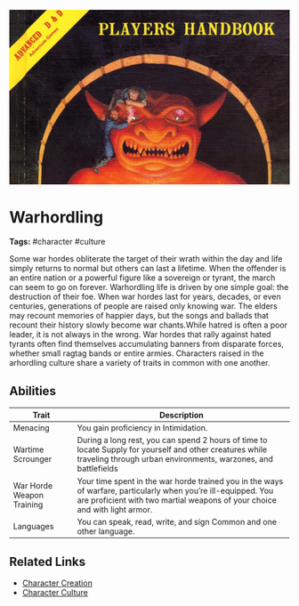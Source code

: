 ![heading](../../assets/images/heading.jpg)

# Warhordling

**Tags:**  #character #culture 

Some war hordes obliterate the target of their wrath within the day and life simply returns to normal but others can last a lifetime. When the offender is an entire nation or a powerful figure like a sovereign or tyrant, the march can seem to go on forever. Warhordling life is driven by one simple goal: the destruction of their foe. When war hordes last for years, decades, or even centuries, generations of people are raised only knowing war. The elders may recount memories of happier days, but the songs and ballads that recount their history slowly become war chants.While hatred is often a poor leader, it is not always in the wrong. War hordes that rally against hated tyrants often find themselves accumulating banners from disparate forces, whether small ragtag bands or entire armies. Characters raised in the arhordling culture share a variety of traits in common with one another.

## Abilities

| Trait | Description |
| ----- | ----------- |
| Menacing | You gain proficiency in Intimidation. |
| Wartime Scrounger | During a long rest, you can spend 2 hours of time to locate Supply for yourself and other creatures while traveling through urban environments, warzones, and battlefields |
| War Horde Weapon Training | Your time spent in the war horde trained you in the ways of warfare, particularly when you’re ill-equipped. You are proficient with two martial weapons of your choice and with light armor. |
| Languages | You can speak, read, write, and sign Common and one other language. |

## Related Links
- [Character Creation](../../20_character_creation.md)
- [Character Culture](../../23_character_culture.md)
